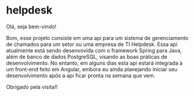 # helpdesk

Olá, seja bem-vindo!

Bom, esse projeto consiste em uma api para um sistema de gerenciamento de chamados para um setor ou uma empresa de TI Helpdesk. Essa api atualmente está sendo desenvovida com o framework Spring para Java, além de banco de dados PostgreSQL, visando as boas práticas de desenvolvimento. 
No entanto, em alguns dias esta api estará integrada à um front-end feito em Angular, embora eu ainda planejando iniciar seu desenvolvimento após a api ficar pronta na semana que vem.

Obrigado pela visita!!
